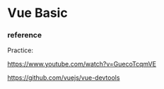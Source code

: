 # Vue Basic







### reference

Practice:

https://www.youtube.com/watch?v=GuecoTcqmVE

https://github.com/vuejs/vue-devtools